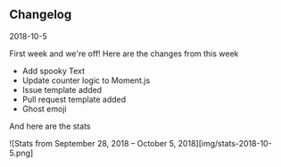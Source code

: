 ## Changelog

2018-10-5

First week and we're off! Here are the changes from this week

- Add spooky Text
- Update counter logic to Moment.js
- Issue template added
- Pull request template added
- Ghost emoji

And here are the stats

![Stats from September 28, 2018 – October 5, 2018][img/stats-2018-10-5.png]

